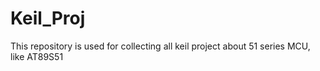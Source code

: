 # Keil_Proj
This repository is used for collecting all keil project about 51 series MCU, like AT89S51
